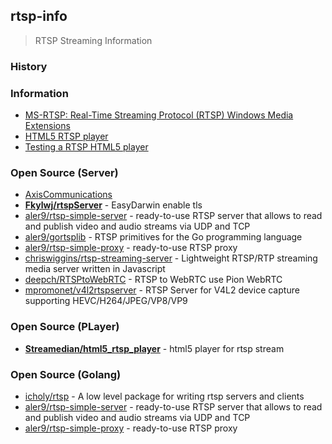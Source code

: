 ## rtsp-info
> RTSP Streaming Information


### History


### Information
- [MS-RTSP: Real-Time Streaming Protocol (RTSP) Windows Media Extensions](https://docs.microsoft.com/ko-kr/openspecs/windows_protocols/ms-rtsp/80928bae-fa7a-4006-83ce-0d1909eac0d8)
- [HTML5 RTSP player](https://flashphoner.com/ip-camera-streaming-via-rtsp-for-webrtc-and-websocket-browsers/)
- [Testing a RTSP HTML5 player](https://flashphoner.com/testing-rtsp-html5-player/)


### Open Source (Server)
- [AxisCommunications](https://github.com/AxisCommunications)
- [**Fkylwj/rtspServer**](https://github.com/Fkylwj/rtspServer) - EasyDarwin enable tls
- [aler9/rtsp-simple-server](https://github.com/aler9/rtsp-simple-server) - ready-to-use RTSP server that allows to read and publish video and audio streams via UDP and TCP
- [aler9/gortsplib](https://github.com/aler9/gortsplib) - RTSP primitives for the Go programming language
- [aler9/rtsp-simple-proxy](https://github.com/aler9/rtsp-simple-proxy) - ready-to-use RTSP proxy
- [chriswiggins/rtsp-streaming-server](https://github.com/chriswiggins/rtsp-streaming-server) - Lightweight RTSP/RTP streaming media server written in Javascript
- [deepch/RTSPtoWebRTC](https://github.com/deepch/RTSPtoWebRTC) - RTSP to WebRTC use Pion WebRTC
- [mpromonet/v4l2rtspserver](https://github.com/mpromonet/v4l2rtspserver) - RTSP Server for V4L2 device capture supporting HEVC/H264/JPEG/VP8/VP9


### Open Source (PLayer)
- [**Streamedian/html5_rtsp_player**](https://github.com/Streamedian/html5_rtsp_player) - html5 player for rtsp stream

### Open Source (Golang)
- [icholy/rtsp](https://github.com/icholy/rtsp) - A low level package for writing rtsp servers and clients
- [aler9/rtsp-simple-server](https://github.com/aler9/rtsp-simple-server) - ready-to-use RTSP server that allows to read and publish video and audio streams via UDP and TCP
- [aler9/rtsp-simple-proxy](https://github.com/aler9/rtsp-simple-proxy) - ready-to-use RTSP proxy




